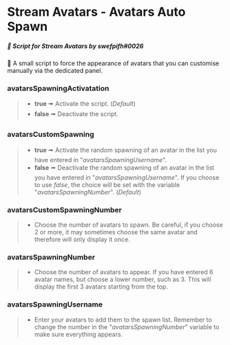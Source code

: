 # Stream Avatars - Avatars Auto Spawn
##### :speech_balloon: Script for *Stream Avatars* by swefpifh#0026
:scroll: A small script to force the appearance of avatars that you can customise manually via the dedicated panel.

### avatarsSpawningActivatation
>- **true** 🠚 Activate the script. (*Default*)
>- **false** 🠚 Deactivate the script.

### avatarsCustomSpawning
>- **true** 🠚 Activate the random spawning of an avatar in the list you have entered in "*avatarsSpawningUsername*".
>- **false** 🠚 Deactivate the random spawning of an avatar in the list you have entered in "*avatarsSpawningUsername*". If you choose to use *false*, the choice will be set with the variable "*avatarsSpawningNumber*". (*Default*)

### avatarsCustomSpawningNumber
>- Choose the number of avatars to spawn. Be careful, if you choose 2 or more, it may sometimes choose the same avatar and therefore will only display it once.

### avatarsSpawningNumber
>- Choose the number of avatars to appear. If you have entered 6 avatar names, but choose a lower number, such as 3. This will display the first 3 avatars starting from the top.

### avatarsSpawningUsername
>- Enter your avatars to add them to the spawn list. Remember to change the number in the "*avatarsSpawningNumber*" variable to make sure everything appears.
